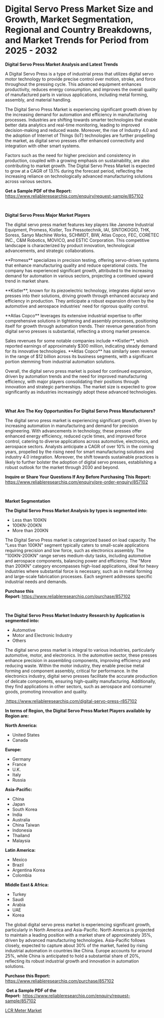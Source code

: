 <p><h1>Digital Servo Press Market Size and Growth, Market Segmentation, Regional and Country Breakdowns, and Market Trends for Period from 2025 -  2032</h1></p><p><strong>Digital Servo Press Market Analysis and Latest Trends</strong></p>
<p><p>A Digital Servo Press is a type of industrial press that utilizes digital servo motor technology to provide precise control over motion, stroke, and force throughout the pressing cycle. This advanced equipment enhances productivity, reduces energy consumption, and improves the overall quality of manufactured parts in various applications, including metal forming, assembly, and material handling.</p><p>The Digital Servo Press Market is experiencing significant growth driven by the increasing demand for automation and efficiency in manufacturing processes. Industries are shifting towards smarter technologies that enable better data analytics and real-time monitoring, leading to improved decision-making and reduced waste. Moreover, the rise of Industry 4.0 and the adoption of Internet of Things (IoT) technologies are further propelling the market, as digital servo presses offer enhanced connectivity and integration with other smart systems.</p><p>Factors such as the need for higher precision and consistency in production, coupled with a growing emphasis on sustainability, are also contributing to market growth. The Digital Servo Press Market is expected to grow at a CAGR of 13.1% during the forecast period, reflecting the increasing reliance on technologically advanced manufacturing solutions across various sectors.</p></p>
<p><strong>Get a Sample PDF of the Report:&nbsp;</strong> <a href="https://www.reliableresearchiq.com/enquiry/request-sample/857102?utm_campaign=2713&utm_medium=2&utm_source=Github&utm_content=ia&utm_term=08042025&utm_id=digital-servo-press">https://www.reliableresearchiq.com/enquiry/request-sample/857102</a></p>
<p>&nbsp;</p>
<p><strong>Digital Servo Press Major Market Players</strong></p>
<p><p>The digital servo press market features key players like Janome Industrial Equipment, Promess, Kistler, Tox Pressotechnik, IAI, SINTOKOGIO, THK, Soress, Sanyo Machine Works, SCHMIDT, BIW, Atlas Copco, FEC, CORETEC INC., C&M Robotics, MOVICO, and ESTIC Corporation. This competitive landscape is characterized by product innovation, technological advancements, and strategic collaborations.</p><p>**Promess** specializes in precision testing, offering servo-driven systems that enhance manufacturing quality and reduce operational costs. The company has experienced significant growth, attributed to the increasing demand for automation in various sectors, projecting a continued upward trend in market share.</p><p>**Kistler**, known for its piezoelectric technology, integrates digital servo presses into their solutions, driving growth through enhanced accuracy and efficiency in production. They anticipate a robust expansion driven by the automotive and aerospace industries' need for rigorous quality control.</p><p>**Atlas Copco** leverages its extensive industrial expertise to offer comprehensive solutions in tightening and assembly processes, positioning itself for growth through automation trends. Their revenue generation from digital servo presses is substantial, reflecting a strong market presence.</p><p>Sales revenues for some notable companies include **Kistler**, which reported earnings of approximately $300 million, indicating steady demand for its innovative technologies. **Atlas Copco** has similarly seen revenue in the range of $12 billion across its business segments, with a significant portion stemming from industrial automation solutions.</p><p>Overall, the digital servo press market is poised for continued expansion, driven by automation trends and the need for improved manufacturing efficiency, with major players consolidating their positions through innovation and strategic partnerships. The market size is expected to grow significantly as industries increasingly adopt these advanced technologies.</p></p>
<p>&nbsp;</p>
<p><strong>What Are The Key Opportunities For Digital Servo Press Manufacturers?</strong></p>
<p><p>The digital servo press market is experiencing significant growth, driven by increasing automation in manufacturing and demand for precision engineering. With advancements in technology, these presses offer enhanced energy efficiency, reduced cycle times, and improved force control, catering to diverse applications across automotive, electronics, and aerospace sectors. Analysts anticipate a CAGR of over 10% in the coming years, propelled by the rising need for smart manufacturing solutions and industry 4.0 integration. Moreover, the shift towards sustainable practices is likely to further bolster the adoption of digital servo presses, establishing a robust outlook for the market through 2030 and beyond.</p></p>
<p><strong>Inquire or Share Your Questions If Any Before Purchasing This Report:</strong> <a href="https://www.reliableresearchiq.com/enquiry/pre-order-enquiry/857102?utm_campaign=2713&utm_medium=2&utm_source=Github&utm_content=ia&utm_term=08042025&utm_id=digital-servo-press">https://www.reliableresearchiq.com/enquiry/pre-order-enquiry/857102</a></p>
<p>&nbsp;</p>
<p><strong>Market Segmentation</strong></p>
<p><strong>The Digital Servo Press Market Analysis by types is segmented into:</strong></p>
<p><ul><li>Less than 100KN</li><li>100KN-200KN</li><li>More than 200KN</li></ul></p>
<p><p>The Digital Servo Press market is categorized based on load capacity. The "Less than 100KN" segment typically caters to small-scale applications requiring precision and low force, such as electronics assembly. The "100KN-200KN" range serves medium-duty tasks, including automotive and aerospace components, balancing power and efficiency. The "More than 200KN" category encompasses high-load applications, ideal for heavy industries where substantial force is necessary, such as in metal forming and large-scale fabrication processes. Each segment addresses specific industrial needs and demands.</p></p>
<p><strong>Purchase this Report:&nbsp;</strong><a href="https://www.reliableresearchiq.com/purchase/857102?utm_campaign=2713&utm_medium=2&utm_source=Github&utm_content=ia&utm_term=08042025&utm_id=digital-servo-press">https://www.reliableresearchiq.com/purchase/857102</a></p>
<p>&nbsp;</p>
<p><strong>The Digital Servo Press Market Industry Research by Application is segmented into:</strong></p>
<p><ul><li>Automotive</li><li>Motor and Electronic Industry</li><li>Others</li></ul></p>
<p><p>The digital servo press market is integral to various industries, particularly automotive, motor, and electronics. In the automotive sector, these presses enhance precision in assembling components, improving efficiency and reducing waste. Within the motor industry, they enable precise metal forming and component assembly, critical for performance. In the electronics industry, digital servo presses facilitate the accurate production of delicate components, ensuring high-quality manufacturing. Additionally, they find applications in other sectors, such as aerospace and consumer goods, promoting innovation and quality.</p></p>
<p><a href="https://www.reliableresearchiq.com/digital-servo-press-r857102?utm_campaign=2713&utm_medium=2&utm_source=Github&utm_content=ia&utm_term=08042025&utm_id=digital-servo-press">&nbsp;https://www.reliableresearchiq.com/digital-servo-press-r857102</a></p>
<p><strong>In terms of Region, the Digital Servo Press Market Players available by Region are:</strong></p>
<p>
    <p> <strong> North America: </strong>
        <ul>
            <li>United States</li>
            <li>Canada</li>
        </ul>
        </p> 
    <p> <strong> Europe: </strong>
        <ul>
            <li>Germany</li>
            <li>France</li>
            <li>U.K.</li>
            <li>Italy</li>
            <li>Russia</li>
        </ul>
        </p> 
    <p> <strong> Asia-Pacific: </strong>
        <ul>
            <li>China</li>
            <li>Japan</li>
            <li>South Korea</li>
            <li>India</li>
            <li>Australia</li>
            <li>China Taiwan</li>
            <li>Indonesia</li>
            <li>Thailand</li>
            <li>Malaysia</li>
        </ul>
        </p> 
    <p> <strong> Latin America: </strong>
        <ul>
            <li>Mexico</li>
            <li>Brazil</li>
            <li>Argentina Korea</li>
            <li>Colombia</li>
        </ul>
        </p> 
    <p> <strong> Middle East & Africa: </strong>
        <ul>
            <li>Turkey</li>
            <li>Saudi</li>
            <li>Arabia</li>
            <li>UAE</li>
            <li>Korea</li>
        </ul>
    </p>
    </p>
<p><p>The global digital servo press market is experiencing significant growth, particularly in North America and Asia-Pacific. North America is projected to maintain a leading position with a market share of approximately 35%, driven by advanced manufacturing technologies. Asia-Pacific follows closely, expected to capture about 30% of the market, fueled by rising industrial automation in countries like China. Europe accounts for around 25%, while China is anticipated to hold a substantial share of 20%, reflecting its robust industrial growth and innovation in automation solutions.</p></p>
<p><strong>Purchase this Report: </strong><a href="https://www.reliableresearchiq.com/purchase/857102?utm_campaign=2713&utm_medium=2&utm_source=Github&utm_content=ia&utm_term=08042025&utm_id=digital-servo-press">https://www.reliableresearchiq.com/purchase/857102</a></p>
<p>&nbsp;<strong>Get a Sample PDF of the Report:&nbsp;&nbsp;</strong><a href="https://www.reliableresearchiq.com/enquiry/request-sample/857102?utm_campaign=2713&utm_medium=2&utm_source=Github&utm_content=ia&utm_term=08042025&utm_id=digital-servo-press">https://www.reliableresearchiq.com/enquiry/request-sample/857102</a></p>
<p><strong></strong></p>
<p><p><a href="https://github.com/omduthkevork/Market-Research-Report-List-1/blob/main/lcr-meter-market.md?utm_campaign=2713&utm_medium=2&utm_source=Github&utm_content=ia&utm_term=08042025&utm_id=digital-servo-press">LCR Meter Market</a></p></p>